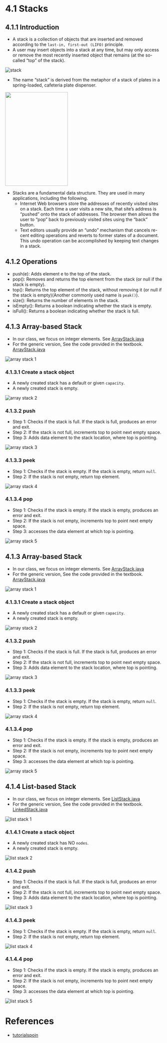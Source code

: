 # 4.1 Stacks

## 4.1.1 Introduction
+ A stack is a collection of objects that are inserted and removed according to the `last-in, first-out (LIFO)` principle.
+ A user may insert objects into a stack at any time, but may only access or remove the most recently inserted object that remains (at the so-called “top” of the stack).

![stack](https://www.tutorialspoint.com/data_structures_algorithms/images/stack_representation.jpg)

+ The name “stack” is derived from the metaphor of a stack of plates in a spring-loaded, cafeteria plate dispenser.

<img src="http://cdn.shopify.com/s/files/1/2806/3270/products/T_77414fb8-f431-4656-ad3b-43ff6620664b_1200x1200.jpg" style="width:200px; height:300px">

+ Stacks are a fundamental data structure. They are used in many applications, including the following.
  - Internet Web browsers store the addresses of recently visited sites on a stack. Each time a user visits a new site, that site’s address is “pushed” onto the stack of addresses. The browser then allows the user to “pop” back to previously visited sites using the “back” button.
  - Text editors usually provide an “undo” mechanism that cancels re- cent editing operations and reverts to former states of a document. This undo operation can be accomplished by keeping text changes in a stack.


## 4.1.2 Operations
+ push(e): Adds element e to the top of the stack.
+ pop(): Removes and returns the top element from the stack (or null if the stack is empty).
+ top(): Returns the top element of the stack, without removing it (or null if the stack is empty)(Another commonly used name is `peak()`).
+ size(): Returns the number of elements in the stack.
+ isEmpty(): Returns a boolean indicating whether the stack is empty.
+ isFull(): Returns a boolean indicating whether the stack is full. 

## 4.1.3 Array-based Stack
+ In our class, we focus on integer elements. See [ArrayStack.java](https://replit.com/@ZhangNing1/CSCI241NingZhang#CSCI241/ArrayStack.java)
+ For the generic version, See the code provided in the textbook. [ArrayStack.java](https://replit.com/@ZhangNing1/CSCI241NingZhang#net/datastructures/ArrayStack.java)

![array stack 1](../Resources/array_stack-1.png)

### 4.1.3.1 Create a stack object
+ A newly created stack has a default or given `capacity`.
+ A newly created stack is empty.

![array stack 2](../Resources/array_stack-2.png)

### 4.1.3.2 push
+ Step 1: Checks if the stack is full. If the stack is full, produces an error and exit.
+ Step 2: If the stack is not full, increments top to point next empty space.
+ Step 3: Adds data element to the stack location, where top is pointing.


![array stack 3](../Resources/array_stack-3.png)

### 4.1.3.3 peek
+ Step 1: Checks if the stack is empty. If the stack is empty, return `null`.
+ Step 2: If the stack is not empty, return top element.

![array stack 4](../Resources/array_stack-4.png)


### 4.1.3.4 pop
+ Step 1: Checks if the stack is empty. If the stack is empty, produces an error and exit.
+ Step 2: If the stack is not empty, increments top to point next empty space.
+ Step 3: accesses the data element at which top is pointing.


![array stack 5](../Resources/array_stack-5.png)


## 4.1.3 Array-based Stack
+ In our class, we focus on integer elements. See [ArrayStack.java](https://replit.com/@ZhangNing1/CSCI241NingZhang#CSCI241/ArrayStack.java)
+ For the generic version, See the code provided in the textbook. [ArrayStack.java](https://replit.com/@ZhangNing1/CSCI241NingZhang#net/datastructures/ArrayStack.java)

![array stack 1](../Resources/array_stack-1.png)

### 4.1.3.1 Create a stack object
+ A newly created stack has a default or given `capacity`.
+ A newly created stack is empty.

![array stack 2](../Resources/array_stack-2.png)

### 4.1.3.2 push
+ Step 1: Checks if the stack is full. If the stack is full, produces an error and exit.
+ Step 2: If the stack is not full, increments top to point next empty space.
+ Step 3: Adds data element to the stack location, where top is pointing.


![array stack 3](../Resources/array_stack-3.png)

### 4.1.3.3 peek
+ Step 1: Checks if the stack is empty. If the stack is empty, return `null`.
+ Step 2: If the stack is not empty, return top element.

![array stack 4](../Resources/array_stack-4.png)


### 4.1.3.4 pop
+ Step 1: Checks if the stack is empty. If the stack is empty, produces an error and exit.
+ Step 2: If the stack is not empty, increments top to point next empty space.
+ Step 3: accesses the data element at which top is pointing.


![array stack 5](../Resources/array_stack-5.png)



## 4.1.4 List-based Stack
+ In our class, we focus on integer elements. See [ListStack.java](https://replit.com/@ZhangNing1/CSCI241NingZhang#CSCI241/ListStack.java)
+ For the generic version, See the code provided in the textbook. [LinkedStack.java](https://replit.com/@ZhangNing1/CSCI241NingZhang#net/datastructures//LinkedStack.java)

![list stack 1](../Resources/list_stack-1.png)

### 4.1.4.1 Create a stack object
+ A newly created stack has NO `nodes`.
+ A newly created stack is empty.

![list stack 2](../Resources/list_stack-2.png)

### 4.1.4.2 push
+ Step 1: Checks if the stack is full. If the stack is full, produces an error and exit.
+ Step 2: If the stack is not full, increments top to point next empty space.
+ Step 3: Adds data element to the stack location, where top is pointing.


![list stack 3](../Resources/list_stack-3.png)

### 4.1.4.3 peek
+ Step 1: Checks if the stack is empty. If the stack is empty, return `null`.
+ Step 2: If the stack is not empty, return top element.

![list stack 4](../Resources/list_stack-4.png)


### 4.1.4.4 pop
+ Step 1: Checks if the stack is empty. If the stack is empty, produces an error and exit.
+ Step 2: If the stack is not empty, increments top to point next empty space.
+ Step 3: accesses the data element at which top is pointing.


![list stack 5](../Resources/list_stack-5.png)






# References
+ [tutorialspoin](https://www.tutorialspoint.com/data_structures_algorithms/stack_algorithm.htm)


